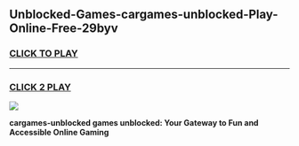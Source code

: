 
## Unblocked-Games-cargames-unblocked-Play-Online-Free-29byv
<h3>
<a href="https://premium76.site?title=cargames-unblocked&ref=26A">CLICK TO PLAY</a></h3>
<hr>

<h3>
<a href="https://premium76.site?title=cargames-unblocked&ref=26A">CLICK 2 PLAY</a>
  
</h3>

<a href="https://premium76.site?title=cargames-unblocked&ref=26A"><img src="https://clearcache.store/games.png"></a>


**cargames-unblocked games unblocked: Your Gateway to Fun and Accessible Online Gaming**
